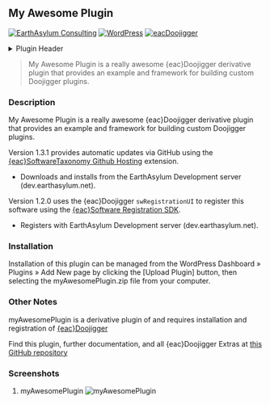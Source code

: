 ## My Awesome Plugin  
[![EarthAsylum Consulting](https://img.shields.io/badge/EarthAsylum-Consulting-0?&labelColor=6e9882&color=707070)](https://earthasylum.com/)
[![WordPress](https://img.shields.io/badge/WordPress-Plugins-grey?logo=wordpress&labelColor=blue)](https://wordpress.org/plugins/search/EarthAsylum/)
[![eacDoojigger](https://img.shields.io/badge/Requires-%7Beac%7DDoojigger-da821d)](https://eacDoojigger.earthasylum.com/)

<details><summary>Plugin Header</summary>

Plugin URI:         https://github.com/EarthAsylum/docs.eacDoojigger/wiki/Plugin-Derivatives  
Author:             [Me](https://www.myawesomeserver.com/profile/me)  
Stable tag:         1.3.1  
Last Updated:       23-Apr-2025  
Requires at least:  5.8  
Tested up to:       6.8  
Requires PHP:       8.1  
Requires EAC:       3.1  

</details>

> My Awesome Plugin is a really awesome {eac}Doojigger derivative plugin that provides an example and framework for building custom Doojigger plugins.

### Description

My Awesome Plugin is a really awesome {eac}Doojigger derivative plugin that provides an example and framework for building custom Doojigger plugins.

Version 1.3.1 provides automatic updates via GitHub using the [{eac}SoftwareTaxonomy Github Hosting](https://swregistry.earthasylum.com/github-hosting/) extension.

+	Downloads and installs from the EarthAsylum Development server (dev.earthasylum.net).

Version 1.2.0 uses the {eac}Doojigger `swRegistrationUI` to register this software using the [{eac}Software Registration SDK](https://swregistry.earthasylum.com/software-registry-sdk/).

+	Registers with EarthAsylum Development server (dev.earthasylum.net).


### Installation

Installation of this plugin can be managed from the WordPress Dashboard » Plugins » Add New page by clicking the [Upload Plugin] button, then selecting the myAwesomePlugin.zip file from your computer.

### Other Notes

myAwesomePlugin is a derivative plugin of and requires installation and registration of [{eac}Doojigger](https://eacDoojigger.earthasylum.com/)

Find this plugin, further documentation, and all {eac}Doojigger Extras at [this GitHub repository](https://github.com/EarthAsylum/docs.eacDoojigger)

### Screenshots

1. myAwesomePlugin
![myAwesomePlugin](https://dev.earthasylum.net/software-updates/myawesomeplugin/assets/screenshot-1.png)


